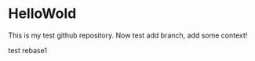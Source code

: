 # HelloWold
This is my test github repository.
Now test add branch, add some context!

test rebase1
